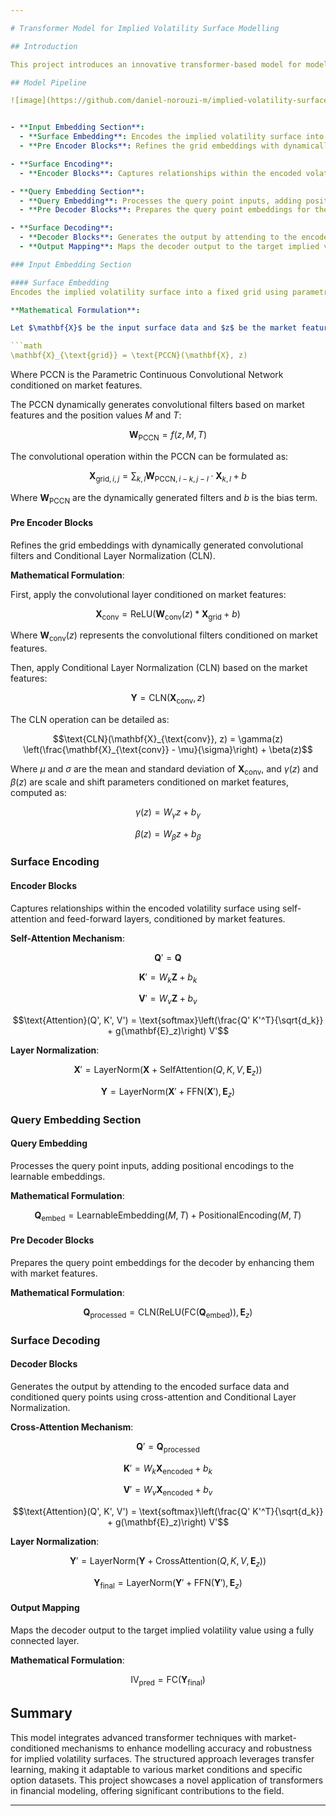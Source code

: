 ```yaml
---

# Transformer Model for Implied Volatility Surface Modelling

## Introduction

This project introduces an innovative transformer-based model for modeling implied volatility surfaces, uniquely incorporating key market features such as VIX, S&P returns, and asset returns. By employing cutting-edge techniques like conditional layer normalization and parametric continuous convolutional networks, the model dynamically adjusts its behavior to reflect current market conditions. This adaptive approach significantly enhances the model's robustness and accuracy, especially for less liquid options or those with sparse data. Pre-trained on high-liquidity options, this model exemplifies the power of transfer learning in financial modeling, allowing seamless fine-tuning for specific, less liquid options to deliver precise and reliable predictions.

## Model Pipeline

![image](https://github.com/daniel-norouzi-m/implied-volatility-surface-with-flow-based-generative-models/assets/108014662/060efec1-8ed4-4300-98c4-d08d03a073b1)


- **Input Embedding Section**:
  - **Surface Embedding**: Encodes the implied volatility surface into a fixed grid using parametric continuous convolutional filters dynamically generated based on market features.
  - **Pre Encoder Blocks**: Refines the grid embeddings with dynamically generated convolutional filters and Conditional Layer Normalization.

- **Surface Encoding**:
  - **Encoder Blocks**: Captures relationships within the encoded volatility surface using self-attention and feed-forward layers, conditioned by market features.

- **Query Embedding Section**:
  - **Query Embedding**: Processes the query point inputs, adding positional encodings to the embeddings.
  - **Pre Decoder Blocks**: Prepares the query point embeddings for the decoder by enhancing them with market features.

- **Surface Decoding**:
  - **Decoder Blocks**: Generates the output by attending to the encoded surface data and conditioned query points using cross-attention and Conditional Layer Normalization.
  - **Output Mapping**: Maps the decoder output to the target implied volatility value using a fully connected layer.

### Input Embedding Section

#### Surface Embedding
Encodes the implied volatility surface into a fixed grid using parametric continuous convolutional filters dynamically generated based on market features.

**Mathematical Formulation**:

Let $\mathbf{X}$ be the input surface data and $z$ be the market features. The embedding is computed as:

```math
\mathbf{X}_{\text{grid}} = \text{PCCN}(\mathbf{X}, z)
```

Where PCCN is the Parametric Continuous Convolutional Network conditioned on market features.

The PCCN dynamically generates convolutional filters based on market features and the position values $M$ and $T$:

```math
\mathbf{W}_{\text{PCCN}} = f(z, M, T)
```

The convolutional operation within the PCCN can be formulated as:

```math
\mathbf{X}_{\text{grid}, i, j} = \sum_{k,l} \mathbf{W}_{\text{PCCN}, i-k, j-l} \cdot \mathbf{X}_{k, l} + b
```

Where $\mathbf{W}_{\text{PCCN}}$ are the dynamically generated filters and $b$ is the bias term.

#### Pre Encoder Blocks
Refines the grid embeddings with dynamically generated convolutional filters and Conditional Layer Normalization (CLN).

**Mathematical Formulation**:

First, apply the convolutional layer conditioned on market features:

```math
\mathbf{X}_{\text{conv}} = \text{ReLU}(\mathbf{W}_{\text{conv}}(z) * \mathbf{X}_{\text{grid}} + b)
```

Where $\mathbf{W}_{\text{conv}}(z)$ represents the convolutional filters conditioned on market features.

Then, apply Conditional Layer Normalization (CLN) based on the market features:

```math
\mathbf{Y} = \text{CLN}(\mathbf{X}_{\text{conv}}, z)
```

The CLN operation can be detailed as:

```math
\text{CLN}(\mathbf{X}_{\text{conv}}, z) = \gamma(z) \left(\frac{\mathbf{X}_{\text{conv}} - \mu}{\sigma}\right) + \beta(z)
```

Where $\mu$ and $\sigma$ are the mean and standard deviation of $\mathbf{X}_{\text{conv}}$, and $\gamma(z)$ and $\beta(z)$ are scale and shift parameters conditioned on market features, computed as:

```math
\gamma(z) = W_\gamma z + b_\gamma
```
```math
\beta(z) = W_\beta z + b_\beta
```

### Surface Encoding

#### Encoder Blocks
Captures relationships within the encoded volatility surface using self-attention and feed-forward layers, conditioned by market features.

**Self-Attention Mechanism**:
```math
\mathbf{Q}' = \mathbf{Q}
```
```math
\mathbf{K}' = W_k \mathbf{Z} + b_k
```
```math
\mathbf{V}' = W_v \mathbf{Z} + b_v
```
```math
\text{Attention}(Q', K', V') = \text{softmax}\left(\frac{Q' K'^T}{\sqrt{d_k}} + g(\mathbf{E}_z)\right) V'
```

**Layer Normalization**:
```math
\mathbf{X}' = \text{LayerNorm}(\mathbf{X} + \text{SelfAttention}(Q, K, V, \mathbf{E}_z))
```
```math
\mathbf{Y} = \text{LayerNorm}(\mathbf{X}' + \text{FFN}(\mathbf{X}'), \mathbf{E}_z)
```

### Query Embedding Section

#### Query Embedding
Processes the query point inputs, adding positional encodings to the learnable embeddings.

**Mathematical Formulation**:
```math
\mathbf{Q}_{\text{embed}} = \text{LearnableEmbedding}(M, T) + \text{PositionalEncoding}(M, T)
```

#### Pre Decoder Blocks
Prepares the query point embeddings for the decoder by enhancing them with market features.

**Mathematical Formulation**:
```math
\mathbf{Q}_{\text{processed}} = \text{CLN}(\text{ReLU}(\text{FC}(\mathbf{Q}_{\text{embed}})), \mathbf{E}_z)
```

### Surface Decoding

#### Decoder Blocks
Generates the output by attending to the encoded surface data and conditioned query points using cross-attention and Conditional Layer Normalization.

**Cross-Attention Mechanism**:
```math
\mathbf{Q}' = \mathbf{Q}_{\text{processed}}
```
```math
\mathbf{K}' = W_k \mathbf{X}_{\text{encoded}} + b_k
```
```math
\mathbf{V}' = W_v \mathbf{X}_{\text{encoded}} + b_v
```
```math
\text{Attention}(Q', K', V') = \text{softmax}\left(\frac{Q' K'^T}{\sqrt{d_k}} + g(\mathbf{E}_z)\right) V'
```

**Layer Normalization**:
```math
\mathbf{Y}' = \text{LayerNorm}(\mathbf{Y} + \text{CrossAttention}(Q, K, V, \mathbf{E}_z))
```
```math
\mathbf{Y}_{\text{final}} = \text{LayerNorm}(\mathbf{Y}' + \text{FFN}(\mathbf{Y}'), \mathbf{E}_z)
```

#### Output Mapping
Maps the decoder output to the target implied volatility value using a fully connected layer.

**Mathematical Formulation**:
```math
\text{IV}_{\text{pred}} = \text{FC}(\mathbf{Y}_{\text{final}})
```

## Summary

This model integrates advanced transformer techniques with market-conditioned mechanisms to enhance modelling accuracy and robustness for implied volatility surfaces. The structured approach leverages transfer learning, making it adaptable to various market conditions and specific option datasets. This project showcases a novel application of transformers in financial modeling, offering significant contributions to the field.

---
```

